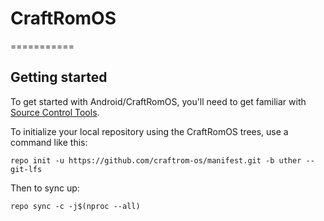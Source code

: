 # CraftRomOS
===========

Getting started
---------------

To get started with Android/CraftRomOS, you'll need to get familiar with [Source Control Tools](https://source.android.com/setup/develop).

To initialize your local repository using the CraftRomOS trees, use a command like this:
```
repo init -u https://github.com/craftrom-os/manifest.git -b uther --git-lfs
```
Then to sync up:
```
repo sync -c -j$(nproc --all)
```
